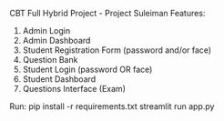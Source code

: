 CBT Full Hybrid Project - Project Suleiman
Features:
1. Admin Login
2. Admin Dashboard
3. Student Registration Form (password and/or face)
4. Question Bank
5. Student Login (password OR face)
6. Student Dashboard
7. Questions Interface (Exam)

Run:
pip install -r requirements.txt
streamlit run app.py
